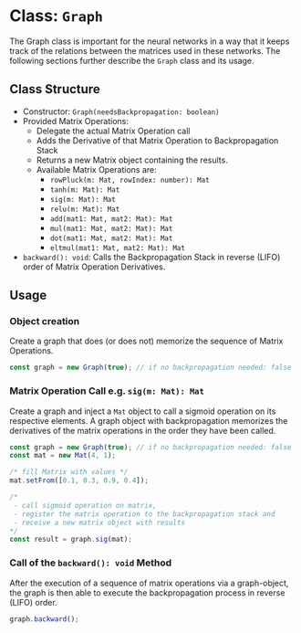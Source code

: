 # Class: `Graph`

The Graph class is important for the neural networks in a way that it keeps track of the relations between the matrices used in these networks.
The following sections further describe the `Graph` class and its usage.

## Class Structure
* Constructor: `Graph(needsBackpropagation: boolean)`
* Provided Matrix Operations:
  * Delegate the actual Matrix Operation call
  * Adds the Derivative of that Matrix Operation to Backpropagation Stack
  * Returns a new Matrix object containing the results.
  * Available Matrix Operations are:
    * `rowPluck(m: Mat, rowIndex: number): Mat`
    * `tanh(m: Mat): Mat`
    * `sig(m: Mat): Mat`
    * `relu(m: Mat): Mat`
    * `add(mat1: Mat, mat2: Mat): Mat`
    * `mul(mat1: Mat, mat2: Mat): Mat`
    * `dot(mat1: Mat, mat2: Mat): Mat`
    * `eltmul(mat1: Mat, mat2: Mat): Mat`
* `backward(): void`: Calls the Backpropagation Stack in reverse (LIFO) order of Matrix Operation Derivatives.

## Usage

### Object creation

Create a graph that does (or does not) memorize the sequence of Matrix Operations.

```typescript
const graph = new Graph(true); // if no backpropagation needed: false
```

### Matrix Operation Call e.g. `sig(m: Mat): Mat`

Create a graph and inject a `Mat` object to call a sigmoid operation on its respective elements. A graph object with backpropagation memorizes the derivatives of the matrix operations in the order they have been called.

```typescript
const graph = new Graph(true); // if no backpropagation needed: false
const mat = new Mat(4, 1);

/* fill Matrix with values */
mat.setFrom([0.1, 0.3, 0.9, 0.4]);

/* 
 - call sigmoid operation on matrix,
 - register the matrix operation to the backpropagation stack and
 - receive a new matrix object with results
*/
const result = graph.sig(mat);
```

### Call of the `backward(): void` Method

After the execution of a sequence of matrix operations via a graph-object, the graph is then able to execute the backpropagation process in reverse (LIFO) order.

```typescript
graph.backward();
```